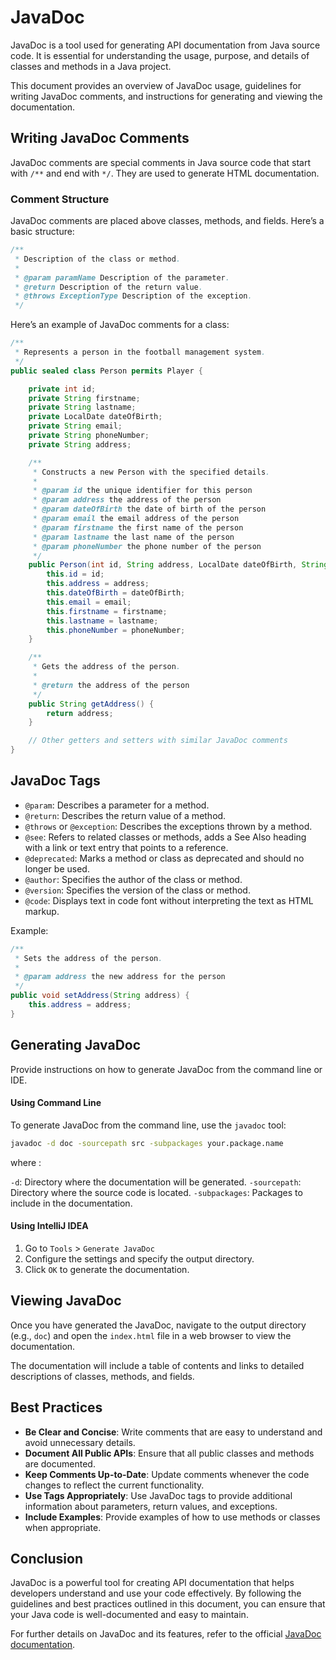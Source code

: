 # JavaDoc

JavaDoc is a tool used for generating API documentation from Java source code. It is essential for understanding the usage, purpose, and details of classes and methods in a Java project.

This document provides an overview of JavaDoc usage, guidelines for writing JavaDoc comments, and instructions for generating and viewing the documentation.

## Writing JavaDoc Comments

JavaDoc comments are special comments in Java source code that start with `/**` and end with `*/`. They are used to generate HTML documentation.

### Comment Structure

JavaDoc comments are placed above classes, methods, and fields. Here’s a basic structure:

```java
/**
 * Description of the class or method.
 *
 * @param paramName Description of the parameter.
 * @return Description of the return value.
 * @throws ExceptionType Description of the exception.
 */

 ```
Here’s an example of JavaDoc comments for a class:
```java
/**
 * Represents a person in the football management system.
 */
public sealed class Person permits Player {

    private int id;
    private String firstname;
    private String lastname;
    private LocalDate dateOfBirth;
    private String email;
    private String phoneNumber;
    private String address;

    /**
     * Constructs a new Person with the specified details.
     *
     * @param id the unique identifier for this person
     * @param address the address of the person
     * @param dateOfBirth the date of birth of the person
     * @param email the email address of the person
     * @param firstname the first name of the person
     * @param lastname the last name of the person
     * @param phoneNumber the phone number of the person
     */
    public Person(int id, String address, LocalDate dateOfBirth, String email, String firstname, String lastname, String phoneNumber) {
        this.id = id;
        this.address = address;
        this.dateOfBirth = dateOfBirth;
        this.email = email;
        this.firstname = firstname;
        this.lastname = lastname;
        this.phoneNumber = phoneNumber;
    }

    /**
     * Gets the address of the person.
     *
     * @return the address of the person
     */
    public String getAddress() {
        return address;
    }

    // Other getters and setters with similar JavaDoc comments
}
 ```

## JavaDoc Tags

- `@param`: Describes a parameter for a method.
- `@return`: Describes the return value of a method.
- `@throws` or `@exception`: Describes the exceptions thrown by a method.
- `@see`: Refers to related classes or methods, adds a See Also heading with a link or text entry that points to a reference.
- `@deprecated`: Marks a method or class as deprecated and should no longer be used.
- `@author`: Specifies the author of the class or method.
- `@version`: Specifies the version of the class or method.
- `@code`: Displays text in code font without interpreting the text as HTML markup.

Example:

```java
/**
 * Sets the address of the person.
 *
 * @param address the new address for the person
 */
public void setAddress(String address) {
    this.address = address;
}
```

## Generating JavaDoc

Provide instructions on how to generate JavaDoc from the command line or IDE.


#### Using Command Line

To generate JavaDoc from the command line, use the `javadoc` tool:

```bash
javadoc -d doc -sourcepath src -subpackages your.package.name
```
where :

```-d```: Directory where the documentation will be generated.
```-sourcepath```: Directory where the source code is located.
```-subpackages```: Packages to include in the documentation.

#### Using IntelliJ IDEA

1.  Go to ```Tools``` > ```Generate JavaDoc```
2.  Configure the settings and specify the output directory.
3.  Click ```OK``` to generate the documentation.

## Viewing JavaDoc

Once you have generated the JavaDoc, navigate to the output directory (e.g., `doc`) and open the `index.html` file in a web browser to view the documentation.

The documentation will include a table of contents and links to detailed descriptions of classes, methods, and fields.




## Best Practices

- **Be Clear and Concise**: Write comments that are easy to understand and avoid unnecessary details.
- **Document All Public APIs**: Ensure that all public classes and methods are documented.
- **Keep Comments Up-to-Date**: Update comments whenever the code changes to reflect the current functionality.
- **Use Tags Appropriately**: Use JavaDoc tags to provide additional information about parameters, return values, and exceptions.
- **Include Examples**: Provide examples of how to use methods or classes when appropriate.




## Conclusion

JavaDoc is a powerful tool for creating API documentation that helps developers understand and use your code effectively. By following the guidelines and best practices outlined in this document, you can ensure that your Java code is well-documented and easy to maintain.

For further details on JavaDoc and its features, refer to the official [JavaDoc documentation](https://docs.oracle.com/javase/8/docs/technotes/tools/windows/javadoc.html).



